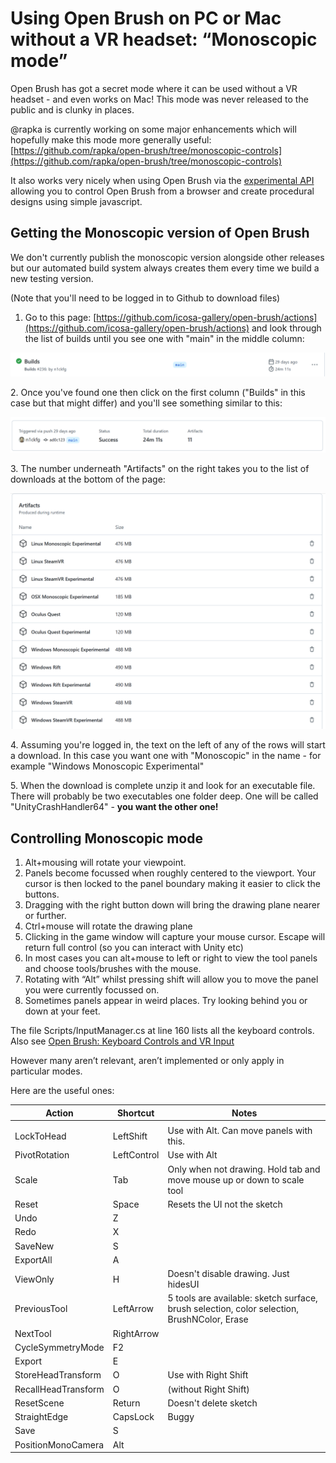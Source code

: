 # Using Open Brush on PC or Mac without a VR headset: “Monoscopic mode”

Open Brush has got a secret mode where it can be used without a VR headset - and even works on Mac! This mode was never released to the public and is clunky in places.

@rapka is currently working on some major enhancements which will hopefully make this mode more generally useful: [https://github.com/rapka/open-brush/tree/monoscopic-controls](https://github.com/rapka/open-brush/tree/monoscopic-controls)

It also works very nicely when using Open Brush via the [experimental API](open-brush-api/) allowing you to control Open Brush from a browser and create procedural designs using simple javascript.

## Getting the Monoscopic version of Open Brush

We don't currently publish the monoscopic version alongside other releases but our automated build system always creates them every time we build a new testing version.

(Note that you'll need to be logged in to Github to download files)

1. Go to this page: [https://github.com/icosa-gallery/open-brush/actions](https://github.com/icosa-gallery/open-brush/actions) and look through the list of builds until you see one with "main" in the middle column:

![](<../.gitbook/assets/image (7).png>)

2\. Once you've found one then click on the first column ("Builds" in this case but that might differ) and you'll see something similar to this:

![](<../.gitbook/assets/image (1) (1).png>)

3\. The number underneath "Artifacts" on the right takes you to the list of downloads at the bottom of the page:

![](<../.gitbook/assets/image (2).png>)

4\. Assuming you're logged in, the text on the left of any of the rows will start a download. In this case you want one with "Monoscopic" in the name - for example "Windows Monoscopic Experimental"

5\. When the download is complete unzip it and look for an executable file. There will probably be two executables one folder deep. One will be called "UnityCrashHandler64" - **you want the other one!**

## Controlling Monoscopic mode

1. Alt+mousing will rotate your viewpoint.
2. Panels become focussed when roughly centered to the viewport. Your cursor is then locked to the panel boundary making it easier to click the buttons.
3. Dragging with the right button down will bring the drawing plane nearer or further.
4. Ctrl+mouse will rotate the drawing plane
5. Clicking in the game window will capture your mouse cursor. Escape will return full control (so you can interact with Unity etc)
6. In most cases you can alt+mouse to left or right to view the tool panels and choose tools/brushes with the mouse.
7. Rotating with “Alt” whilst pressing shift will allow you to move the panel you were currently focussed on.
8. Sometimes panels appear in weird places. Try looking behind you or down at your feet.

The file Scripts/InputManager.cs at line 160 lists all the keyboard controls. Also see [Open Brush: Keyboard Controls and VR Input](https://docs.google.com/spreadsheets/d/1D7vIerfSz1vtyDS\_dPdvHiANluEr60VFrxhzE7ZbfAU)

However many aren’t relevant, aren’t implemented or only apply in particular modes.

Here are the useful ones:

| **Action**          | **Shortcut** | **Notes**                                                                                   |
| ------------------- | ------------ | ------------------------------------------------------------------------------------------- |
|                     |              |                                                                                             |
| LockToHead          | LeftShift    | Use with Alt. Can move panels with this.                                                    |
| PivotRotation       | LeftControl  | Use with Alt                                                                                |
| Scale               | Tab          | Only when not drawing. Hold tab and move mouse up or down to scale tool                     |
| Reset               | Space        | Resets the UI not the sketch                                                                |
| Undo                | Z            |                                                                                             |
| Redo                | X            |                                                                                             |
| SaveNew             | S            |                                                                                             |
| ExportAll           | A            |                                                                                             |
| ViewOnly            | H            | Doesn't disable drawing. Just hidesUI                                                       |
| PreviousTool        | LeftArrow    | 5 tools are available: sketch surface, brush selection, color selection, BrushNColor, Erase |
| NextTool            | RightArrow   |                                                                                             |
| CycleSymmetryMode   | F2           |                                                                                             |
| Export              | E            |                                                                                             |
| StoreHeadTransform  | O            | Use with Right Shift                                                                        |
| RecallHeadTransform | O            | (without Right Shift)                                                                       |
| ResetScene          | Return       | Doesn't delete sketch                                                                       |
| StraightEdge        | CapsLock     | Buggy                                                                                       |
| Save                | S            |                                                                                             |
| PositionMonoCamera  | Alt          |                                                                                             |
